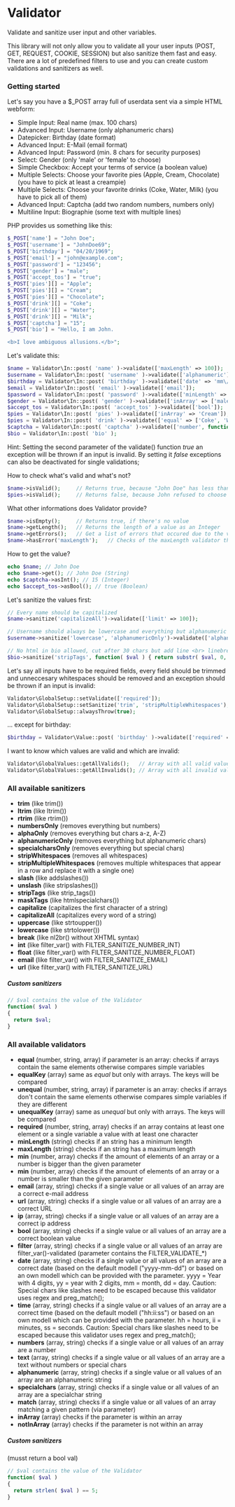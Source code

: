 # Validator
Validate and sanitize user input and other variables.

This library will not only allow you to validate all your user inputs (POST, GET, REQUEST, COOKIE, SESSION) but also sanitize them fast and easy. There are a lot of predefined filters to use and you can create custom validations and sanitizers as well.

### Getting started
Let's say you have a $\_POST array full of userdata sent via a simple HTML webform:

- Simple Input:     Real name (max. 100 chars)
- Advanced Input:   Username (only alphanumeric chars)
- Datepicker:       Birthday (date format)
- Advanced Input:   E-Mail (email format)
- Advanced Input:   Password (min. 8 chars for security purposes)
- Select:           Gender (only 'male' or 'female' to choose)
- Simple Checkbox:  Accept your terms of service (a boolean value)
- Multiple Selects: Choose your favorite pies (Apple, Cream, Chocolate) (you have to pick at least a creampie)
- Multiple Selects: Choose your favorite drinks (Coke, Water, Milk) (you have to pick all of them)
- Advanced Input:   Captcha (add two random numbers, numbers only)
- Multiline Input:  Biographie (some text with multiple lines)

PHP provides us something like this:
```PHP
$_POST['name'] = "John Doe";
$_POST['username'] = "JohnDoe69";
$_POST['birthday'] = "04/20/1969";
$_POST['email'] = "john@example.com";
$_POST['password'] = "123456";
$_POST['gender'] = "male";
$_POST['accept_tos'] = "true";
$_POST['pies'][] = "Apple";
$_POST['pies'][] = "Cream";
$_POST['pies'][] = "Chocolate";
$_POST['drink'][] = "Coke";
$_POST['drink'][] = "Water";
$_POST['drink'][] = "Milk";
$_POST['captcha'] = "15";
$_POST['bio'] = "Hello, I am John.

<b>I love ambiguous allusions.</b>";
```

Let's validate this:
```PHP
$name = Validator\In::post( 'name' )->validate(['maxLength' => 100]);
$username = Validator\In::post( 'username' )->validate(['alphanumeric']);
$birthday = Validator\In::post( 'birthday' )->validate(['date' => 'mm\/dd\/yyyy']);
$email = Validator\In::post( 'email' )->validate(['email']);
$password = Validator\In::post( 'password' )->validate(['minLength' => 8]);
$gender = Validator\In::post( 'gender' )->validate(['inArray' => ['male', 'female']]);
$accept_tos = Validator\In::post( 'accept_tos' )->validate(['bool']);
$pies = Validator\In::post( 'pies' )->validate(['inArray' => 'Cream']);
$pies = Validator\In::post( 'drink' )->validate(['equal' => ['Coke', 'Water', 'Milk']]);
$captcha = Validator\In::post( 'captcha' )->validate(['number', function( $val ) use ( $captcha_result ) { return $val == $captcha_result; }]);
$bio = Validator\In::post( 'bio' );
```
Hint: Setting the second parameter of the validate() function _true_ an exception will be thrown if an input is invalid. By setting it _false_ exceptions can also be deactivated for single validations;

How to check what's valid and what's not?
```PHP
$name->isValid();     // Returns true, because "John Doe" has less than 100 chars
$pies->isValid();     // Returns false, because John refused to choose the creampie
```

What other informations does Validator provide?
```PHP
$name->isEmpty();     // Returns true, if there's no value
$name->getLength();   // Returns the length of a value as an Integer
$name->getErrors();   // Get a list of errors that occured due to the validation
$name->hasError('maxLength');   // Checks of the maxLength validator throw an Error
```

How to get the value?
```PHP
echo $name; // John Doe
echo $name->get(); // John Doe (String)
echo $captcha->asInt(); // 15 (Integer)
echo $accept_tos->asBool(); // true (Boolean)
```

Let's sanitize the values first:
```PHP
// Every name should be capitalized
$name->sanitize('capitalizeAll')->validate(['limit' => 100]);

// Username should always be lowercase and everything but alphanumeric chars should be stripped
$username->sanitize('lowercase', 'alphanumericOnly')->validate(['alphanumeric']);

// No html in bio allowed, cut after 30 chars but add line <br> linebreaks
$bio->sanitize('stripTags', function( $val ) { return substr( $val, 0, 30 ); }, 'break' );
```

Let's say all inputs have to be required fields, every field should be trimmed and unneccesary whitespaces should be removed and an exception should be thrown if an input is invalid:
```PHP
Validator\GlobalSetup::setValidate(['required']);
Validator\GlobalSetup::setSanitize('trim', 'stripMultipleWhitespaces');
Validator\GlobalSetup::alwaysThrow(true);
```

... except for birthday:
```PHP
$birthday = Validator\Value::post( 'birthday' )->validate(['required' => false, 'date' => 'mm\/dd\/yyyy']);
```

I want to know which values are valid and which are invalid:
```PHP
Validator\GlobalValues::getAllValids();   // Array with all valid values
Validator\GlobalValues::getAllInvalids(); // Array with all invalid values
```

### All available sanitizers

- **trim** (like trim())
- **ltrim** (like ltrim())
- **rtrim** (like rtrim())
- **numbersOnly** (removes everything but numbers)
- **alphaOnly** (removes everything but chars a-z, A-Z)
- **alphanumericOnly** (removes everything but alphanumeric chars)
- **specialcharsOnly** (removes everything but special chars)
- **stripWhitespaces** (removes all whitespaces)
- **stripMultipleWhitespaces** (removes multiple whitespaces that appear in a row and replace it with a single one)
- **slash** (like addslashes())
- **unslash** (like stripslashes())
- **stripTags** (like strip_tags())
- **maskTags** (like htmlspecialchars())
- **capitalize** (capitalizes the first character of a string)
- **capitalizeAll** (capitalizes every word of a string)
- **uppercase** (like strtoupper())
- **lowercase** (like strtolower())
- **break** (like nl2br() without XHTML syntax)
- **int** (like filter_var() with FILTER_SANITIZE_NUMBER_INT)
- **float** (like filter_var() with FILTER_SANITIZE_NUMBER_FLOAT)
- **email** (like filter_var() with FILTER_SANITIZE_EMAIL)
- **url** (like filter_var() with FILTER_SANITIZE_URL)

##### Custom sanitizers
```PHP
// $val contains the value of the Validator
function( $val )
{
  return $val;
}
```
### All available validators

- **equal** (number, string, array) if parameter is an array: checks if arrays contain the same elements otherwise compares simple variables
- **equalKey** (array) same as _equal_ but only with arrays. The keys will be compared
- **unequal** (number, string, array) if parameter is an array: checks if arrays don't contain the same elements otherwise compares simple variables if they are different
- **unequalKey** (array) same as _unequal_ but only with arrays. The keys will be compared
- **required** (number, string, array) checks if an array contains at least one element or a single variable a value with at least one character
- **minLength** (string) checks if an string has a minimum length
- **maxLength** (string) checks if an string has a maximum length
- **min** (number, array) checks if the amount of elements of an array or a number is bigger than the given parameter
- **min** (number, array) checks if the amount of elements of an array or a number is smaller than the given parameter
- **email** (array, string) checks if a single value or all values of an array are a correct e-mail address
- **url** (array, string) checks if a single value or all values of an array are a correct URL
- **ip** (array, string) checks if a single value or all values of an array are a correct ip address
- **bool** (array, string) checks if a single value or all values of an array are a correct boolean value
- **filter** (array, string) checks if a single value or all values of an array are filter_var()-validated (parameter contains the FILTER_VALIDATE_*)
- **date** (array, string) checks if a single value or all values of an array are a correct date (based on the default modell ("yyyy-mm-dd") or based on an own modell which can be provided with the parameter. yyyy = Year with 4 digits, yy = year with 2 digits, mm = month, dd = day. Caution: Special chars like slashes need to be escaped because this validator uses regex and preg_match();
- **time** (array, string) checks if a single value or all values of an array are a correct time (based on the default modell ("hh:ii:ss") or based on an own modell which can be provided with the parameter. hh = hours, ii = minutes, ss = seconds. Caution: Special chars like slashes need to be escaped because this validator uses regex and preg_match();
- **numbers** (array, string) checks if a single value or all values of an array are a number
- **text** (array, string) checks if a single value or all values of an array are a text without numbers or special chars
- **alphanumeric** (array, string) checks if a single value or all values of an array are an alphanumeric string
- **specialchars** (array, string) checks if a single value or all values of an array are a specialchar string
- **match** (array, string) checks if a single value or all values of an array matching a given pattern (via parameter)
- **inArray** (array) checks if the parameter is within an array
- **notInArray** (array) checks if the parameter is not within an array

##### Custom sanitizers
(musst return a bool val)
```PHP
// $val contains the value of the Validator
function( $val )
{
  return strlen( $val ) == 5;
}
```
